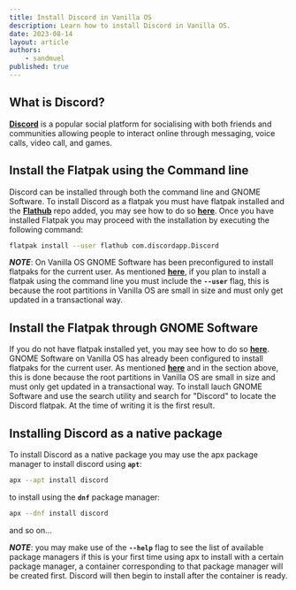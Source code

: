 ```yaml
---
title: Install Discord in Vanilla OS
description: Learn how to install Discord in Vanilla OS.
date: 2023-08-14
layout: article
authors: 
    - sandmuel
published: true
---
```


## What is Discord?

[**Discord**](https://discord.com/) is a popular social platform for socialising with both friends and communities allowing people to interact online through messaging, voice calls, video call, and games.

## Install the Flatpak using the Command line

Discord can be installed through both the command line and GNOME Software.
To install Discord as a flatpak you must have flatpak installed and the [**Flathub**](https://flathub.org/) repo added, you may see how to do so [**here**](https://handbook.vanillaos.org/2022/12/09/install-flatpaks.html).
Once you have installed Flatpak you may proceed with the installation by executing the following command:

```bash
flatpak install --user flathub com.discordapp.Discord
```

**_NOTE_**: On Vanilla OS GNOME Software has been preconfigured to install flatpaks for the current user. As mentioned [**here**](https://handbook.vanillaos.org/2022/12/09/install-flatpaks.html/),
if you plan to install a flatpak using the command line you must include the **`--user`** flag, this is because the root partitions in Vanilla OS are small in size and must only get updated in a transactional way.

## Install the Flatpak through GNOME Software

If you do not have flatpak installed yet, you may see how to do so [**here**](https://handbook.vanillaos.org/2022/12/09/install-flatpaks.html).
GNOME Software on Vanilla OS has already been configured to install flatpaks for the current user. As mentioned [**here**](https://handbook.vanillaos.org/2022/12/09/install-flatpaks.html/) and in the section above,
this is done because the root partitions in Vanilla OS are small in size and must only get updated in a transactional way.
To install lauch GNOME Software and use the search utility and search for "Discord" to locate the Discord flatpak. At the time of writing it is the first result.

## Installing Discord as a native package

To install Discord as a native package you may use the apx package manager
to install discord using **`apt`**:
```bash
apx --apt install discord
```
to install using the **`dnf`** package manager:
```bash
apx --dnf install discord
```
and so on...

**_NOTE_**: you may make use of the **`--help`** flag to see the list of available package managers
if this is your first time using apx to install with a certain package manager, a container corresponding to that package manager will be created first. Discord will then begin to install after the container is ready.

